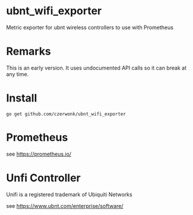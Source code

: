 # ubnt_wifi_exporter
Metric exporter for ubnt wireless controllers to use with Prometheus

# Remarks
This is an early version. It uses undocumented API calls so it can break at any  time.

# Install
```
go get github.com/czerwonk/ubnt_wifi_exporter
```

# Prometheus
see https://prometheus.io/

# Unfi Controller
Unifi is a registered trademark of Ubiquiti Networks

see https://www.ubnt.com/enterprise/software/
